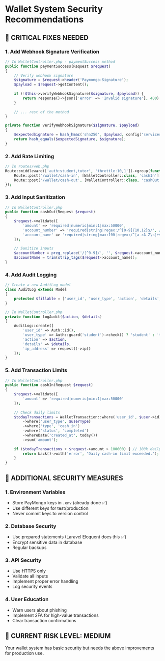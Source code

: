 # Wallet System Security Recommendations

## 🚨 CRITICAL FIXES NEEDED

### 1. Add Webhook Signature Verification
```php
// In WalletController.php - paymentSuccess method
public function paymentSuccess(Request $request)
{
    // Verify webhook signature
    $signature = $request->header('Paymongo-Signature');
    $payload = $request->getContent();
    
    if (!$this->verifyWebhookSignature($signature, $payload)) {
        return response()->json(['error' => 'Invalid signature'], 400);
    }
    
    // ... rest of the method
}

private function verifyWebhookSignature($signature, $payload)
{
    $expectedSignature = hash_hmac('sha256', $payload, config('services.paymongo.webhook_secret'));
    return hash_equals($expectedSignature, $signature);
}
```

### 2. Add Rate Limiting
```php
// In routes/web.php
Route::middleware(['auth:student,tutor', 'throttle:10,1'])->group(function () {
    Route::post('/wallet/cash-in', [WalletController::class, 'cashIn']);
    Route::post('/wallet/cash-out', [WalletController::class, 'cashOut']);
});
```

### 3. Add Input Sanitization
```php
// In WalletController.php
public function cashOut(Request $request)
{
    $request->validate([
        'amount' => 'required|numeric|min:1|max:50000',
        'account_number' => 'required|string|regex:/^[0-9]{10,12}$/', // GCash format
        'account_name' => 'required|string|max:100|regex:/^[a-zA-Z\s]+$/' // Only letters and spaces
    ]);
    
    // Sanitize inputs
    $accountNumber = preg_replace('/[^0-9]/', '', $request->account_number);
    $accountName = trim(strip_tags($request->account_name));
}
```

### 4. Add Audit Logging
```php
// Create a new AuditLog model
class AuditLog extends Model
{
    protected $fillable = ['user_id', 'user_type', 'action', 'details', 'ip_address'];
}

// In WalletController.php
private function logAudit($action, $details)
{
    AuditLog::create([
        'user_id' => Auth::id(),
        'user_type' => Auth::guard('student')->check() ? 'student' : 'tutor',
        'action' => $action,
        'details' => $details,
        'ip_address' => request()->ip()
    ]);
}
```

### 5. Add Transaction Limits
```php
// In WalletController.php
public function cashIn(Request $request)
{
    $request->validate([
        'amount' => 'required|numeric|min:1|max:50000'
    ]);
    
    // Check daily limits
    $todayTransactions = WalletTransaction::where('user_id', $user->id)
        ->where('user_type', $userType)
        ->where('type', 'cash_in')
        ->where('status', 'completed')
        ->whereDate('created_at', today())
        ->sum('amount');
    
    if ($todayTransactions + $request->amount > 100000) { // 100k daily limit
        return back()->with('error', 'Daily cash-in limit exceeded.');
    }
}
```

## 🔐 ADDITIONAL SECURITY MEASURES

### 1. Environment Variables
- Store PayMongo keys in `.env` (already done ✅)
- Use different keys for test/production
- Never commit keys to version control

### 2. Database Security
- Use prepared statements (Laravel Eloquent does this ✅)
- Encrypt sensitive data in database
- Regular backups

### 3. API Security
- Use HTTPS only
- Validate all inputs
- Implement proper error handling
- Log security events

### 4. User Education
- Warn users about phishing
- Implement 2FA for high-value transactions
- Clear transaction confirmations

## 🚨 CURRENT RISK LEVEL: MEDIUM

Your wallet system has basic security but needs the above improvements for production use.
